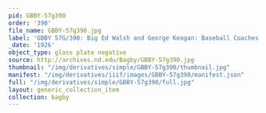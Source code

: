 ```yaml
---
pid: GBBY-57g390
order: '390'
file_name: GBBY-57g390.jpg
label: 'GBBY 57G/390: Big Ed Walsh and George Keogan: Baseball Coaches - 1926'
_date: '1926'
object_type: glass plate negative
source: http://archives.nd.edu/Bagby/GBBY-57g390.jpg
thumbnail: "/img/derivatives/simple/GBBY-57g390/thumbnail.jpg"
manifest: "/img/derivatives/iiif/images/GBBY-57g390/manifest.json"
full: "/img/derivatives/simple/GBBY-57g390/full.jpg"
layout: generic_collection_item
collection: bagby
---
```

